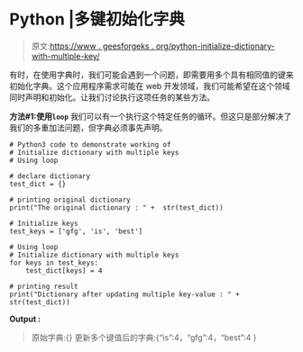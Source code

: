 # Python |多键初始化字典

> 原文:[https://www . geesforgeks . org/python-initialize-dictionary-with-multiple-key/](https://www.geeksforgeeks.org/python-initialize-dictionary-with-multiple-keys/)

有时，在使用字典时，我们可能会遇到一个问题，即需要用多个具有相同值的键来初始化字典。这个应用程序需求可能在 web 开发领域，我们可能希望在这个领域同时声明和初始化。让我们讨论执行这项任务的某些方法。

**方法#1:使用`loop`**
我们可以有一个执行这个特定任务的循环。但这只是部分解决了我们的多重加法问题，但字典必须事先声明。

```
# Python3 code to demonstrate working of
# Initialize dictionary with multiple keys
# Using loop

# declare dictionary
test_dict = {}

# printing original dictionary
print("The original dictionary : " +  str(test_dict))

# Initialize keys 
test_keys = ['gfg', 'is', 'best']

# Using loop
# Initialize dictionary with multiple keys
for keys in test_keys:
    test_dict[keys] = 4

# printing result 
print("Dictionary after updating multiple key-value : " + str(test_dict))
```

**Output :**

> 原始字典:{}
> 更新多个键值后的字典:{“is”:4，“gfg”:4，“best”:4 }